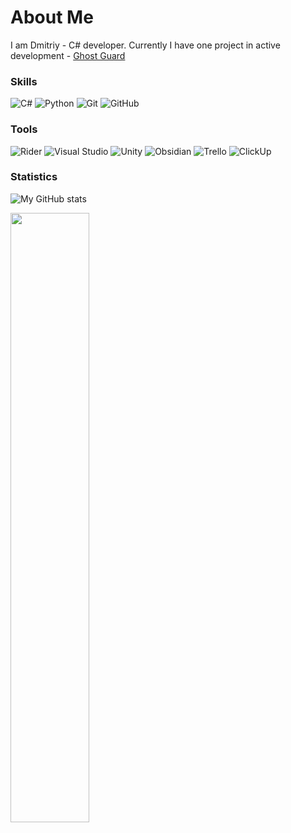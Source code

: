 # About Me

I am Dmitriy - C# developer. Currently I have one project in active development - [Ghost Guard](https://github.com/DmitriyProkopyev/Ghost-Guard)

### Skills

![C#](https://img.shields.io/badge/-C%23-000000?style=for-the-badge&logo=csharp&logoColor=blueviolet)
![Python](https://img.shields.io/badge/-Python-000000?style=for-the-badge&logo=python&logoColor=blue)
![Git](https://img.shields.io/badge/Git-000000.svg?style=for-the-badge&logo=Git&logoColor=red&color=black)
![GitHub](https://img.shields.io/badge/GitHub-000000.svg?style=for-the-badge&logo=GitHub&logoColor=white&color=black)

### Tools

![Rider](https://img.shields.io/badge/Rider-000000.svg?style=for-the-badge&logo=Rider&logoColor=crimson&color=black)
![Visual Studio](https://img.shields.io/badge/Visual_Studio-000000.svg?style=for-the-badge&logo=visualstudio&logoColor=blueviolet)
![Unity](https://img.shields.io/badge/-Unity-000000?style=for-the-badge&logo=unity)
![Obsidian](https://img.shields.io/badge/-Obsidian-000000?style=for-the-badge&logo=obsidian&logoColor=573DDB)
![Trello](https://img.shields.io/badge/Trello-000000.svg?style=for-the-badge&logo=Trello&logoColor=blue&color=black)
![ClickUp](https://img.shields.io/badge/ClickUp-000000.svg?style=for-the-badge&logo=clickup&logoColor=blue&logoColor=orange)

### Statistics

![My GitHub stats](https://github-readme-stats.vercel.app/api?username=DmitriyProkopyev&theme=transparent&show_icons=true&hide=issues,contribs&count_private=true)

<img src="https://streak-stats.demolab.com/?user=DmitriyProkopyev&theme=transparent" width="50%">

